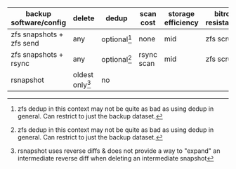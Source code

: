 

| backup software/config   | delete          | dedup        | scan cost | storage efficiency | bitrot resistance | auth |
|--------------------------|-----------------|--------------|-----------|--------------------|-------------------|------|
| zfs snapshots + zfs send | any             | optional[^1] | none      | mid                | zfs scrub         |      |
| zfs snapshots + rsync    | any             | optional[^1] | rsync scan| mid                | zfs scrub         |      |
| rsnapshot                | oldest only[^2] | no           |           |                    |                   |      |

[^1]: zfs dedup in this context may not be quite as bad as using dedup in
  general. Can restrict to just the backup dataset.

[^2]: rsnapshot uses reverse diffs & does not provide a way to "expand" an
  intermediate reverse diff when deleting an intermediate snapshot
